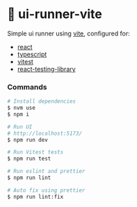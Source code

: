 # :runner: ui-runner-vite

Simple ui runner using [vite](https://vitejs.dev/), configured for:

- [react](https://react.dev/)
- [typescript](https://www.typescriptlang.org/)
- [vitest](https://vitest.dev/)
- [react-testing-library](https://testing-library.com/docs/react-testing-library/intro/)

### Commands

```sh
# Install dependencies
$ nvm use
$ npm i

# Run UI
# http://localhost:5173/
$ npm run dev

# Run Vitest tests
$ npm run test

# Run eslint and prettier
$ npm run lint

# Auto fix using prettier
$ npm run lint:fix
```
